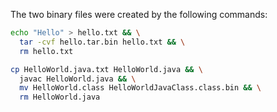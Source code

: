 The two binary files were created by the following commands:

```bash
echo "Hello" > hello.txt && \
  tar -cvf hello.tar.bin hello.txt && \
  rm hello.txt

cp HelloWorld.java.txt HelloWorld.java && \
  javac HelloWorld.java && \
  mv HelloWorld.class HelloWorldJavaClass.class.bin && \
  rm HelloWorld.java
```